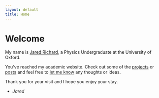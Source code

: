 ```yaml
---
layout: default
title: Home
---
```


<h1>Welcome</h1>

<p></p>

My name is <a href="{{ site.url }}/about">Jared Richard</a>, a Physics Undergraduate at the University of Oxford. 

You've reached my academic website. Check out some of the <a href="{{ site.url }}/projectarchive">projects</a> or <a href="{{ site.url }}/postarchive">posts</a> and feel free to <a href="{{ site.url }}/about">let me know</a> any thoughts or ideas.

Thank you for your visit and I hope you enjoy your stay.

- *Jared*

<!-- >semper discens - *always learning* -->
